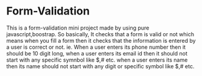 # Form-Validation
This is a form-validation mini project made by using pure javascript,boostrap.
So basically, It checks that a form is valid or not which means when you fill a form then it checks that the information is entered by a user is correct or not.
ie. When a user enters its phone number then it should be 10 digit long, when a user enters its email id then it should not start with any specific symnbol like $,# etc.
when a user enters its name then its name should not start with any digit or specific symbol like $,# etc.
